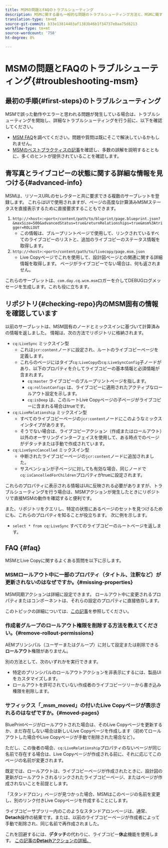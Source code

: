 ```yaml
---
title: MSMの問題とFAQのトラブルシューティング
description: MSMに関する最も一般的な問題のトラブルシューティング方法と、MSMに関する最も一般的な質問に対する回答を得る方法を説明します。
translation-type: tm+mt
source-git-commit: b33e13814403af1383b46b1f34737e8aa75d8213
workflow-type: tm+mt
source-wordcount: '758'
ht-degree: 0%

---
```



# MSMの問題とFAQのトラブルシューティング{#troubleshooting-msm}

## 最初の手順{#first-steps}のトラブルシューティング

MSMで誤った動作やエラーと思われる問題が発生している場合は、トラブルシューティングを開始し、詳細なトラブルシューティングを行う前に、以下を確認してください。

* [MSM FAQ](#faq)を調べてください。問題や質問は既にそこで解決しているかもしれません。
* [MSMのベストプラクティスの記事](best-practices.md)を確認し、多数の誤解を説明するとともに、多くのヒントが提供されていることを確認します。

## 青写真とライブコピーの状態に関する詳細な情報を見つける{#advanced-info}

MSMは、リソースURLのセレクターと共に要求できる複数のサーブレットを登録します。 これらはUIで使用されますが、ページの高度な計算済みMSMステータスを直接表示するために直接要求することもできます。

1. `http://<host>:<port>/content/path/to/bluprint/page.blueprint.json?&maxSize=500&advancedStatus=true&returnRelationships=true&msm%3Atrigger=ROLLOUT`
   * この情報は、ブループリントページで使用して、リンクされているすべてのライブコピーのリストと、追加のライブコピーのステータス情報を取得します。
1. `http://<host>:<port>/content/path/to/livecopy/page.msm.json`
   * Live Copyページでこれを使用して、設計図ページとの関連に関する詳細情報を取得します。 ページがライブコピーでない場合は、何も返されません。

これらのサーブレットは、`com.day.cq.wcm.msm`ロガーを介してDEBUGログメッセージを生成します。これも役に立ちます。

## リポジトリ{#checking-repo}内のMSM固有の情報を確認しています

以前のサーブレットは、MSM固有のノードとミックスインに基づいて計算済みの情報を返しました。 情報は、次の方法でリポジトリに格納されます。

* `cq:LiveSync` ミックスイン型
   * これは`jcr:content`ノードに設定され、ルートのライブコピーページを定義します。
   * これらのページにはタイプ`cq:LiveCopy`の`cq:LiveSyncConfig`子ノードがあり、以下のプロパティを介してライブコピーの基本情報と必須情報が含まれます。
      * `cq:master` ライブコピーのブループリントページを指します。
      * `cq:rolloutConfigs` は、ライブコピーに適用されたアクティブなロールアウト設定を示します。
      * `cq:isDeep` は、このルートLive Copyページの子ページがライブコピーに含まれる場合はtrueです。
* `cq:LiveRelationship` ミックスイン型
   * すべてのライブコピーページの`jcr:content`ノードにこのようなミックスインタイプがあります。
   * そうでない場合は、ライブコピーアクション（作成またはロールアウト）以外のオーサリングインターフェイスを使用して、ある時点でのページがデタッチまたは手動で作成されています。
* `cq:LiveSyncCancelled` ミックスイン型
   * 中断されたライブコピーページの`jcr:content`ノードに追加されました。
   * サスペンションが子ページに対しても有効な場合、同じノードで`cq:isCancelledForChildren`プロパティがtrueに設定されます。

これらのプロパティに表示される情報はUIに反映される必要がありますが、トラブルシューティングを行う場合は、MSMアクションが発生したときにリポジトリで直接MSMの動作を確認すると便利です。

また、リポジトリをクエリし、特定の状態にあるページのセットを見つけるためにも、これらのプロパティを知ることが役立ちます。 次に例を示します。

* `select * from cq:LiveSync` すべてのライブコピーのルートページを返します。

## FAQ {#faq}

MSMとLive Copyに関するよくある質問を以下に示します。

### MSMロールアウト中に一部のプロパティ（タイトル、注釈など）が更新されないのはなぜですか。{#missing-properties}

MSM同期アクションは詳細に設定できます。 ロールアウト中に変更されるプロパティまたはコンポーネントは、それらの設定のプロパティに直接依存します。

このトピックの詳細については、[この記事](best-practices.md)を参照してください。

### 作成者グループのロールアウト権限を削除する方法を教えてください。{#remove-rollout-permissions}

AEMプリンシパル（ユーザーまたはグループ）に対して設定または削除できる&#x200B;**ロールアウト**&#x200B;権限がありません。

別の方法として、次のいずれかを実行できます。

* 特定のプリンシパルのロールアウトアクションを非表示にするには、製品UIをカスタマイズします。
* ロールアウトを許可されていない作成者のライブコピーツリーから書き込み権限を削除します。

### サフィックス「_msm_moved」の付いたLive Copyページが表示されるのはなぜですか。{#moved-pages}

BluePrintページがロールアウトされた場合は、そのLive Copyページを更新するか、まだ存在しない場合は新しいLive Copyページを作成します（初めてロールアウトした場合やLive Copyページが手動で削除された場合など）。

ただし、この後者の場合、`cq:LiveRelationship`プロパティのないページが同じ名前で存在する場合は、Live Copyページが作成される前に、それに応じてこのページの名前が変更されます。

既定では、ロールアウトは、ライブコピーページが作成されたときに、設計図の更新がロールアウトされるリンクされたライブコピーページ、またはページが作成されないことを前提とします。

「スタンドアロン」ページが見つかった場合、MSMはこのページの名前を変更し、別のリンク付きLive Copyページを作成することにします。

ライブコピーサブツリー内のこのようなスタンドアロンページは、通常、**Detach**&#x200B;操作の結果です。または、以前のライブコピーページが作成者によって手動で削除され、同じ名前で再作成されました。

これを回避するには、**デタッチ**&#x200B;の代わりに、ライブコピー&#x200B;**休止**&#x200B;機能を使用します。 [この記事の&#x200B;**Detach**&#x200B;アクションの詳細。](creating-live-copies.md)
